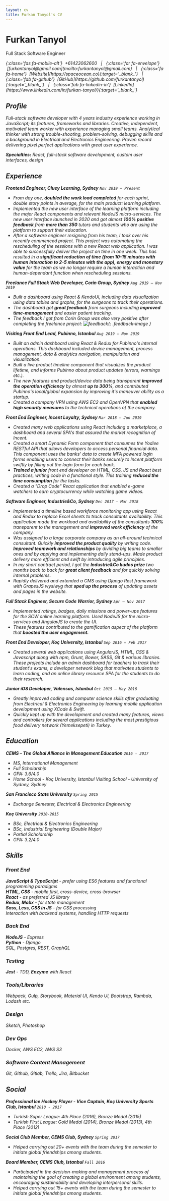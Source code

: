 ```yaml
---
layout: cv
title: Furkan Tanyol's CV
---
```


# Furkan Tanyol

Full Stack Software Engineer

<span>
    <i/>{:class='fas fa-mobile-alt'} &nbsp;+61423062600 &nbsp; &#x0007C; &nbsp;
</span>
<span>
    <i/>{:class='far fa-envelope'} &nbsp;[furkantanyol@gmail.com](mailto:furkantanyol@gmail.com) &nbsp; &#x0007C; &nbsp;
</span>
<span>
    <i/>{:class='fa fa-home'} &nbsp;[Website](https://spaceocean.co){:target='_blank_'} &nbsp; &#x0007C; &nbsp;
</span>
<span>
    <i/>{:class='fab fa-github'} &nbsp;[GitHub](https://github.com/furkantanyol){:target='_blank_'} &nbsp; &#x0007C; &nbsp;
</span>
<span>
    <i/>{:class='fab fa-linkedin-in'} &nbsp;[LinkedIn](https://www.linkedin.com/in/furkan-tanyol/){:target='_blank_'}
</span>

## Profile

Full-stack software developer with 4 years industry experience working in JavaScript; its features, frameworks and libraries. Creative, independent, motivated team worker with experience managing small teams. Analytical thinker with strong trouble-shooting, problem-solving, debugging skills and a background in Electrical and Electronics Engineering. Proven record delivering pixel perfect applications with great user experience.

**Specialties:** React, full-stack software development, custom user interfaces, design

## Experience

**Frontend Engineer, Cluey Learning, Sydney** `Nov 2019 – Present`

- From day one, **doubled the work load completed** for each sprint, _double story points in average_, for the main product: learning platform.
- Implemented the new user interface of the learning platform including the major React components and relevant NodeJS micro-services. The new user interface launched in 2020 and got almost **100% positive feedback** from **more than 350** tutors and students who are using the platform to support their education.
- After a software engineer resigning from his team, I took over his recently commenced project. This project was automating the rescheduling of the sessions with a new React web application. I was able to successfully deliver the project on time in one week. This has resulted in a **significant reduction of time (from 10-15 minutes with human interaction to 2-5 minutes with the app), energy and monetary value** for the team as we no longer require a human interaction and human-dependant function when rescheduling sessions.

**Freelance Full Stack Web Developer, Corin Group, Sydney** `Aug 2019 – Nov 2019`

- Built a dashboard using React & KendoUI, including data visualization using data tables and graphs, for the surgeons to track their operations.
- The dashboard got **great feedback** from surgeons including **improved time-management** and easier patient tracking.
- The feedback I got from Corin Group was also very positive after completing the freelance project:
  ![feedback](https://ftanyol.s3-ap-southeast-2.amazonaws.com/images/corin-feedback.png){: .feedback-image }

**Visiting Front End Lead, Pubinno, Istanbul** `Aug 2019 – Nov 2019`

- Built an admin dashboard using React & Redux for Pubinno's internal operations. This dashboard included device management, process management, data & analytics navigation, manipulation and visualization.
- Built a live product timeline component that visualizes the product lifetime, and informs Pubinno about product updates (errors, warnings etc.).
- The new features and product/device data being transparent **improved the operation efficiency** by almost **up to 300%**, and contributed _Pubinno's local/global expansion_ by improving it's maneuver ability as a startup.
- Created a company VPN using AWS EC2 and OpenVPN that **enabled high security measures** to the technical operations of the company.

**Front End Engineer, Incent Loyalty, Sydney** `Mar 2018 – Jun 2019`

- Created many web applications using React including a marketplace, a dashboard and several SPA's that _assured the market recognition_ of Incent.
- Created a smart Dynamic Form component that consumes the Yodlee RESTful API that allows developers to access personal financial data. This component uses the banks' data to create MFA powered login forms _enabling users to connect their banks securely_ to Incent platform _swiftly_ by filling out the login form for each bank.
- **Trained a junior** front end developer on HTML, CSS, JS and React best practices, writing code in a functional style. This training **reduced the time consumption** for the tasks.
- Created a "Drop Code" React application that enabled e-game watchers to earn cryptocurrency while watching game videos.

**Software Engineer, Industrie&Co, Sydney** `Dec 2017 – Mar 2018`

- Implemented a timeline based workforce monitoring app using React and Redux to replace Excel sheets to track consultants availability. This application made the workload and availability of the consultants **100%** transparent to the management and **improved work efficiency** of the company.
- Was assigned to a large corporate company as an all-around technical consultant. Quickly **improved the product quality** by writing code. **Improved teamwork and relationships** by dividing big teams to smaller ones and by applying and implementing daily stand-ups. Made product delivery more efficient and swift by introducing agile principles.
- In my short contract period, I got the **Industrie&Co kudos prize** two months back to back for **great client feedback** and for quickly solving internal problems.
- Rapidly delivered and extended a CMS using Django Rest framework with GrapesJS wysiwyg that **sped up the process** of updating assets and pages in the website.

**Full Stack Engineer, Secure Code Warrior, Sydney** `Apr – Nov 2017`

- Implemented ratings, badges, daily missions and power-ups features for the SCW online learning platform. Used NodeJS for the micro-services and AngularJS to create the UI.
- These features contributed to the gamification aspect of the platform that **boosted the user engagement.**

**Front End Developer, Koç University, Istanbul** `Sep 2016 – Feb 2017`

- Created several web applications using AngularJS, HTML, CSS & Javascript along with npm, Grunt, Bower, SASS, Git & various libraries. These projects include an admin dashboard for teachers to track their student's exams, a developer network blog that motivates students to learn coding, and an online library resource SPA for the students to do their research.

**Junior iOS Developer, Valensas, Istanbul** `Oct 2015 – May 2016`

- Greatly improved coding and computer science skills after graduating from Electrical & Electronics Engineering by learning mobile application development using XCode & Swift.
- Quickly kept up with the development and created many features, views and controllers for several applications including the most prestigious food delivery network (Yemeksepeti) in Turkey.

## Education

**CEMS – The Global Alliance in Management Education** `2016 - 2017`

- MS, International Management
- Full Scholarship
- GPA: 3.6/4.0
- _Home School_ - Koç University, Istanbul
  _Visiting School_ - University of Sydney, Sydney

**San Francisco State University** `Spring 2015`

- Exchange Semester, Electrical & Electronics Engineering

**Koç University** `2010-2015`

- BSc, Electrical & Electronics Engineering
- BSc, Industrial Engineering (Double Major)
- Partial Scholarship
- GPA: 3.2/4.0

## Skills

### Front End

**JavaScript & TypeScript** - prefer using ES6 features and functional programming paradigms<br/>
**HTML, CSS** - mobile first, cross-device, cross-browser<br/>
**React** - as preferred JS library<br/>
**Redux, Mobx** - for state management<br/>
**Sass, Less, CSS in JS** - for CSS processing<br/>
Interaction with backend systems, handling HTTP requests

### Back End

**NodeJS** - Express<br/>
**Python** - Django<br/>
SQL, Postgres, REST, GraphQL

### Testing

**Jest** - TDD, **Enzyme** with React

### Tools/Libraries

Webpack, Gulp, Storybook, Material UI, Kendo UI, Bootstrap, Rambda, Lodash etc.

### Design

Sketch, Photoshop

### Dev Ops

Docker, AWS EC2, AWS S3

### Software Content Management

Git, Github, Gitlab, Trello, Jira, Bitbucket

## Social

**Professional Ice Hockey Player - Vice Captain, Koç University Sports Club, Istanbul** `2010 - 2017`

- Turkish Super League: 4th Place (2016), Bronze Medal (2015)
- Turkish First League: Gold Medal (2014), Bronze Medal (2013), 4th Place (2012)

**Social Club Member, CEMS Club, Sydney** `Spring 2017`

- Helped carrying out 20+ events with the team during the semester to initiate global friendships among students.

**Board Member, CEMS Club, Istanbul** `Fall 2016`

- Participated in the decision-making and management process of maintaining the goal of creating a global environment among students, encouraging sustainability and developing interpersonal skills.
- Helped carrying out 15+ events with the team during the semester to initiate global friendships among students.

<!-- ### Footer

Last updated: May 2013 -->

